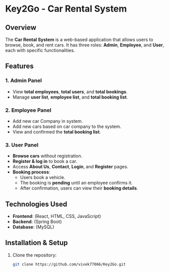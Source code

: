 # Key2Go - Car Rental System

## Overview
The **Car Rental System** is a web-based application that allows users to browse, book, and rent cars. It has three roles: **Admin**, **Employee**, and **User**, each with specific functionalities.

## Features

### 1. Admin Panel
- View **total employees**, **total users**, and **total bookings**.
- Manage **user list**, **employee list**, and **total booking list**.

### 2. Employee Panel
- Add new car Company in system.
- Add new cars based on car company to the system.
- View and confirmed the **total booking list**.

### 3. User Panel
- **Browse cars** without registration.
- **Register & log in** to book a car.
- Access **About Us**, **Contact**, **Login**, and **Register** pages.
- **Booking process**:
  - Users book a vehicle.
  - The booking is **pending** until an employee confirms it.
  - After confirmation, users can view their **booking details**.

## Technologies Used
- **Frontend**: (React, HTML, CSS, JavaScript)
- **Backend**: (Spring Boot)
- **Database**: (MySQL)

## Installation & Setup
1. Clone the repository:
   ```sh
   git clone https://github.com/vivek77066/Key2Go.git
